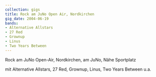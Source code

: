 ```yaml
---
collection: gigs
title: Rock am JuNo Open Air, Nordkirchen
gig_date: 2004-06-19
bands:
- Alternative Allstars
- 27 Red
- Grownup
- Linus
- Two Years Between
---
```


Rock am JuNo Open-Air, Nordkirchen, am JuNo, Nähe Sportplatz

mit Alternative Allstars, 27 Red, Grownup, Linus, Two Years Between u.a.
